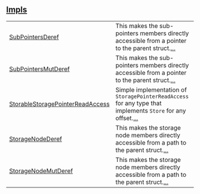 
[Impls](./core-starknet-storage-impls.md)
 ---
| | |
|:---|:---|
| [SubPointersDeref](./core-starknet-storage-SubPointersDeref.md) | This makes the sub-pointers members directly accessible from a pointer to the parent struct.[...](./core-starknet-storage-SubPointersDeref.md) |
| [SubPointersMutDeref](./core-starknet-storage-SubPointersMutDeref.md) | This makes the sub-pointers members directly accessible from a pointer to the parent struct.[...](./core-starknet-storage-SubPointersMutDeref.md) |
| [StorableStoragePointerReadAccess](./core-starknet-storage-StorableStoragePointerReadAccess.md) | Simple implementation of `StoragePointerReadAccess`  for any type that implements `Store`  for any offset.[...](./core-starknet-storage-StorableStoragePointerReadAccess.md) |
| [StorageNodeDeref](./core-starknet-storage-StorageNodeDeref.md) | This makes the storage node members directly accessible from a path to the parent struct.[...](./core-starknet-storage-StorageNodeDeref.md) |
| [StorageNodeMutDeref](./core-starknet-storage-StorageNodeMutDeref.md) | This makes the storage node members directly accessible from a path to the parent struct.[...](./core-starknet-storage-StorageNodeMutDeref.md) |
